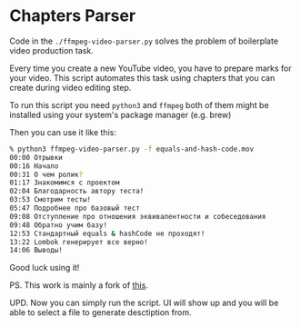 # Chapters Parser

Code in the `./ffmpeg-video-parser.py` solves the problem of boilerplate video production task.

Every time you create a new YouTube video, you have to prepare marks for your video. This script automates this task using chapters that you can create during video editing step.

To run this script you need `python3` and `ffmpeg` both of them might be installed using your system's package manager (e.g. brew)


Then you can use it like this: 

```bash
% python3 ffmpeg-video-parser.py -f equals-and-hash-code.mov
00:00 Отрывки
00:16 Начало
00:31 О чем ролик?
01:17 Знакомимся с проектом
02:04 Благодарность автору теста!
03:53 Смотрим тесты!
05:47 Подробнее про базовый тест
09:08 Отступление про отношения эквивалентности и собеседования
09:48 Обратно учим базу!
12:53 Стандартный equals & hashCode не проходят! 
13:22 Lombok генерирует все верно!
14:06 Выводы!
```

Good luck using it! 

PS. This work is mainly a fork of [this](https://gist.github.com/dcondrey/469e2850e7f88ac198e8c3ff111bda7c).

UPD. Now you can simply run the script. UI will show up and you will be able to select a file to generate desctiption from.
